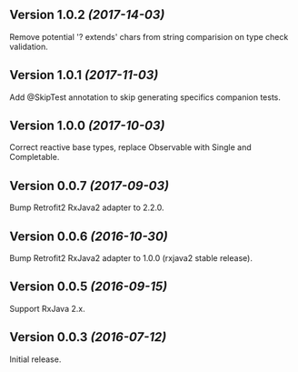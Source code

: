Version 1.0.2 *(2017-14-03)*
----------------------------

Remove potential '? extends' chars from string comparision on type check validation.

Version 1.0.1 *(2017-11-03)*
----------------------------

Add @SkipTest annotation to skip generating specifics companion tests.

Version 1.0.0 *(2017-10-03)*
----------------------------

Correct reactive base types, replace Observable with Single and Completable.

Version 0.0.7 *(2017-09-03)*
----------------------------

Bump Retrofit2 RxJava2 adapter to 2.2.0.


Version 0.0.6 *(2016-10-30)*
----------------------------

Bump Retrofit2 RxJava2 adapter to 1.0.0 (rxjava2 stable release).


Version 0.0.5 *(2016-09-15)*
----------------------------

Support RxJava 2.x.


Version 0.0.3 *(2016-07-12)*
----------------------------

Initial release.
